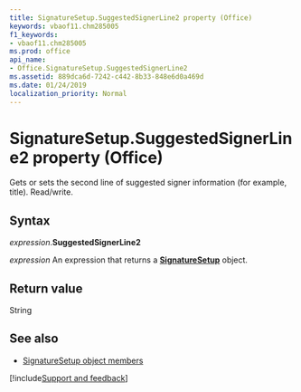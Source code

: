 ```yaml
---
title: SignatureSetup.SuggestedSignerLine2 property (Office)
keywords: vbaof11.chm285005
f1_keywords:
- vbaof11.chm285005
ms.prod: office
api_name:
- Office.SignatureSetup.SuggestedSignerLine2
ms.assetid: 889dca6d-7242-c442-8b33-848e6d0a469d
ms.date: 01/24/2019
localization_priority: Normal
---
```



# SignatureSetup.SuggestedSignerLine2 property (Office)

Gets or sets the second line of suggested signer information (for example, title). Read/write.


## Syntax

_expression_.**SuggestedSignerLine2**

_expression_ An expression that returns a **[SignatureSetup](Office.SignatureSetup.md)** object.


## Return value

String


## See also

- [SignatureSetup object members](overview/Library-Reference/signaturesetup-members-office.md)



[!include[Support and feedback](~/includes/feedback-boilerplate.md)]